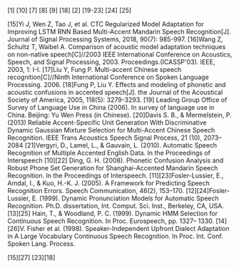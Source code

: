 <attachment contentEditable="false" data-atts="%5B%5D" data-aid=".atts-e6117fb0-f64d-4157-8ac8-5abcbf3a8c49"></attachment>

[1]
[10]
[7]
[8]
[9]
[18]
[2]
[19-23]
[24]
[25]

[15]Yi J, Wen Z, Tao J, et al. CTC Regularized Model Adaptation for Improving LSTM RNN Based Multi-Accent Mandarin Speech Recognition[J]. Journal of Signal Processing Systems, 2018, 90(7): 985-997.
[16]Wang Z, Schultz T, Waibel A. Comparison of acoustic model adaptation techniques on non-native speech[C]//2003 IEEE International Conference on Acoustics, Speech, and Signal Processing, 2003. Proceedings.(ICASSP'03). IEEE, 2003, 1: I-I.
[17]Liu Y, Fung P. Multi-accent Chinese speech recognition[C]//Ninth International Conference on Spoken Language Processing. 2006.
[18]Fung P, Liu Y. Effects and modeling of phonetic and acoustic confusions in accented speech[J]. the Journal of the Acoustical Society of America, 2005, 118(5): 3279-3293.
[19] Leading Group Office of Survey of Language Use in China (2006).
In survey of language use in China. Beijing: Yu Wen Press (in
Chinese).
[20]Davis S. B., & Mermelstein, P. (2013) Reliable Accent-Specific
Unit Generation With Discriminative Dynamic Gaussian Mixture
Selection for Multi-Accent Chinese Speech Recognition. IEEE
Trans Acoustics Speech Signal Process, 21 (10), 2073–2084
[21]Vergyri, D., Lamel, L., & Gauvain, L. (2010). Automatic Speech
Recognition of Multiple Accented English Data. In the Proceedings
of Interspeech
[10][22] Ding, G. H. (2008). Phonetic Confusion Analysis and Robust
Phone Set Generation for Shanghai-Accented Mandarin Speech
Recognition. In the Proceedings of Interspeech.
[11][23]Fosler-Lussier, E., Amdal, I., & Kuo, H.-K. J. (2005). A Framework
for Predicting Speech Recognition Errors. Speech Communication,
46(2), 153–170.
[12][24]Fosler-Lussier, E. (1999). Dynamic Pronunciation Models for
Automatic Speech Recognition. Ph.D. dissertation, Int. Comput.
Sci. Inst., Berkeley, CA, USA.
[13][25] Hain, T., & Woodland, P. C. (1999). Dynamic HMM Selection for
Continuous Speech Recognition. In Proc. Eurospeech, pp. 1327–
1330.
[14][26]V. Fisher et al. (1998). Speaker-Independent Upfront Dialect
Adaptation in A Large Vocabulary Continuous Speech
Recognition. In Proc. Int. Conf. Spoken Lang. Process.

[15][27]
[23][18]
